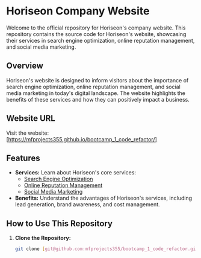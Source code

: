 # Horiseon Company Website

Welcome to the official repository for Horiseon's company website. This repository contains the source code for Horiseon's website, showcasing their services in search engine optimization, online reputation management, and social media marketing.

## Overview

Horiseon's website is designed to inform visitors about the importance of search engine optimization, online reputation management, and social media marketing in today's digital landscape. The website highlights the benefits of these services and how they can positively impact a business.

## Website URL

Visit the website: [https://mfprojects355.github.io/bootcamp_1_code_refactor/]

## Features

- **Services:** Learn about Horiseon's core services:
  - [Search Engine Optimization](#search-engine-optimization)
  - [Online Reputation Management](#online-reputation-management)
  - [Social Media Marketing](#social-media-marketing)
- **Benefits:** Understand the advantages of Horiseon's services, including lead generation, brand awareness, and cost management.

## How to Use This Repository

1. **Clone the Repository:**
   ```sh
   git clone [git@github.com:mfprojects355/bootcamp_1_code_refactor.git]
